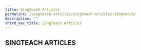 ```yaml
---
title: SingTeach Articles
permalink: /singteach-articles/singteach-articles/singteach/
description: ""
third_nav_title: SingTeach Articles
---
```

## SINGTEACH ARTICLES


